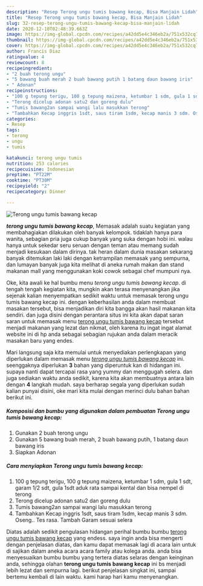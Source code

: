 ```yaml
---
description: "Resep Terong ungu tumis bawang kecap, Bisa Manjain Lidah"
title: "Resep Terong ungu tumis bawang kecap, Bisa Manjain Lidah"
slug: 32-resep-terong-ungu-tumis-bawang-kecap-bisa-manjain-lidah
date: 2020-12-10T02:48:39.663Z
image: https://img-global.cpcdn.com/recipes/a42dd5e4c346eb2a/751x532cq70/terong-ungu-tumis-bawang-kecap-foto-resep-utama.jpg
thumbnail: https://img-global.cpcdn.com/recipes/a42dd5e4c346eb2a/751x532cq70/terong-ungu-tumis-bawang-kecap-foto-resep-utama.jpg
cover: https://img-global.cpcdn.com/recipes/a42dd5e4c346eb2a/751x532cq70/terong-ungu-tumis-bawang-kecap-foto-resep-utama.jpg
author: Francis Diaz
ratingvalue: 4
reviewcount: 8
recipeingredient:
- "2 buah terong ungu"
- "5 bawang buah merah 2 buah bawang putih 1 batang daun bawang iris"
- " Adonan"
recipeinstructions:
- "100 g tepung terigu, 100 g tepung maizena, ketumbar 1 sdm, gula 1 sdt, garam 1/2 sdt, gula 1sdt aduk rata sampai kental dan bisa nempel di terong"
- "Terong dicelup adonan satu2 dan goreng dulu"
- "Tumis bawang2an sampai wangi lalu masukkan terong"
- "Tambahkan Kecap inggris 1sdt, saus tiram 1sdm, kecap manis 3 sdm. Oseng.. Tes rasa. Tambah Garam sesuai selera"
categories:
- Resep
tags:
- terong
- ungu
- tumis

katakunci: terong ungu tumis 
nutrition: 253 calories
recipecuisine: Indonesian
preptime: "PT22M"
cooktime: "PT30M"
recipeyield: "2"
recipecategory: Dinner

---
```



![Terong ungu tumis bawang kecap](https://img-global.cpcdn.com/recipes/a42dd5e4c346eb2a/751x532cq70/terong-ungu-tumis-bawang-kecap-foto-resep-utama.jpg)

<b><i>terong ungu tumis bawang kecap</i></b>, Memasak adalah suatu kegiatan yang membahagiakan dilakukan oleh banyak kelompok. tidaklah hanya para wanita, sebagian pria juga cukup banyak yang suka dengan hobi ini. walau hanya untuk sekedar seru seruan dengan teman atau memang sudah menjadi kesukaan dalam dirinya. tak heran dalam dunia masakan sekarang banyak ditemukan laki laki dengan ketrampilan memasak yang sempurna, dan lumayan banyak juga kita melihat di aneka rumah makan dan stand makanan mall yang menggunakan koki cowok sebagai chef mumpuni nya.

Oke, kita awali ke hal bumbu menu <i>terong ungu tumis bawang kecap</i>. di tengah tengah kegiatan kita, mungkin akan terasa menyenangkan jika sejenak kalian menyempatkan sedikit waktu untuk memasak terong ungu tumis bawang kecap ini. dengan keberhasilan anda dalam membuat masakan tersebut, bisa menjadikan diri kita bangga akan hasil makanan kita sendiri. dan juga disini dengan perantara situs ini kita akan dapat saran saran untuk memasak menu <u>terong ungu tumis bawang kecap</u> tersebut menjadi makanan yang lezat dan nikmat, oleh karena itu ingat ingat alamat website ini di hp anda sebagai sebagian rujukan anda dalam meracik masakan baru yang endes.




Mari langsung saja kita memulai untuk menyediakan perlengkapan yang diperlukan dalam memasak menu <u><i>terong ungu tumis bawang kecap</i></u> ini. seenggaknya diperlukan <b>3</b> bahan yang diperuntuk kan di hidangan ini. supaya nanti dapat tercapai rasa yang yummy dan menggugah selera. dan juga sediakan waktu anda sedikit, karena kita akan membuatnya antara lain dengan <b>4</b> langkah mudah. saya berharap segala yang diperlukan sudah kalian punyai disini, oke mari kita mulai dengan merinci dulu bahan bahan berikut ini.

<!--inarticleads1-->

##### Komposisi dan bumbu yang digunakan dalam pembuatan Terong ungu tumis bawang kecap:

1. Gunakan 2 buah terong ungu
1. Gunakan 5 bawang buah merah, 2 buah bawang putih, 1 batang daun bawang iris
1. Siapkan  Adonan




<!--inarticleads2-->

##### Cara menyiapkan Terong ungu tumis bawang kecap:

1. 100 g tepung terigu, 100 g tepung maizena, ketumbar 1 sdm, gula 1 sdt, garam 1/2 sdt, gula 1sdt aduk rata sampai kental dan bisa nempel di terong
1. Terong dicelup adonan satu2 dan goreng dulu
1. Tumis bawang2an sampai wangi lalu masukkan terong
1. Tambahkan Kecap inggris 1sdt, saus tiram 1sdm, kecap manis 3 sdm. Oseng.. Tes rasa. Tambah Garam sesuai selera




Diatas adalah sedikit pengulasan hidangan perihal bumbu bumbu <u>terong ungu tumis bawang kecap</u> yang endess. saya ingin anda bisa mengerti dengan penjelasan diatas, dan kamu dapat memasak lagi di acara lain untuk di sajikan dalam aneka acara acara family atau kolega anda. anda bisa menyesuaikan bumbu bumbu yang tertera diatas selaras dengan keinginan anda, sehingga olahan <b>terong ungu tumis bawang kecap</b> ini bs menjadi lebih lezat dan sempurna lagi. berikut penjelasan singkat ini, sampai bertemu kembali di lain waktu. kami harap hari kamu menyenangkan.
